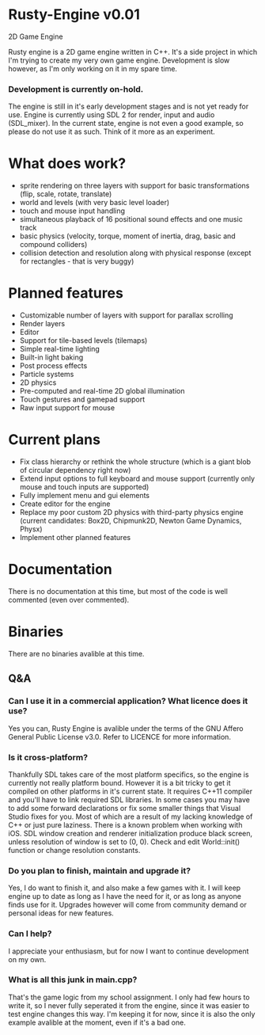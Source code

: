 # Rusty-Engine v0.01
2D Game Engine

Rusty engine is a 2D game engine written in C++. It's a side project in which I'm trying to create my very own game engine. Development is slow however, as I'm only working on it in my spare time.
### Development is currently on-hold.

The engine is still in it's early development stages and is not yet ready for use. Engine is currently using SDL 2 for render, input and audio (SDL_mixer).
In the current state, engine is not even a good example, so please do not use it as such. Think of it more as an experiment.

# What does work?

- sprite rendering on three layers with support for basic transformations (flip, scale, rotate, translate)
- world and levels (with very basic level loader) 
- touch and mouse input handling
- simultaneous playback of 16 positional sound effects and one music track
- basic physics (velocity, torque, moment of inertia, drag, basic and compound colliders)
- collision detection and resolution along with physical response (except for rectangles - that is very buggy)

# Planned features

- Customizable number of layers with support for parallax scrolling
- Render layers
- Editor
- Support for tile-based levels (tilemaps)
- Simple real-time lighting
- Built-in light baking
- Post process effects
- Particle systems
- 2D physics
- Pre-computed and real-time 2D global illumination
- Touch gestures and gamepad support
- Raw input support for mouse

# Current plans

- Fix class hierarchy or rethink the whole structure (which is a giant blob of circular dependency right now)
- Extend input options to full keyboard and mouse support (currently only mouse and touch inputs are supported)
- Fully implement menu and gui elements
- Create editor for the engine
- Replace my poor custom 2D physics with third-party physics engine (current candidates: Box2D, Chipmunk2D, Newton Game Dynamics, Physx)
- Implement other planned features

# Documentation

There is no documentation at this time, but most of the code is well commented (even over commented).

# Binaries
There are no binaries avalible at this time.


## Q&A

### Can I use it in a commercial application? What licence does it use?

Yes you can, Rusty Engine is avalible under the terms of the GNU Affero General Public License v3.0. Refer to LICENCE for more information.

### Is it cross-platform?

Thankfully SDL takes care of the most platform specifics, so the engine is currently not really platform bound. However it is a bit tricky to get it compiled on other platforms in it's current state. It requires C++11 compiler and you'll have to link required SDL libraries. In some cases you may have to add some forward declarations or fix some smaller things that Visual Studio fixes for you. Most of which are a result of my lacking knowledge of C++ or just pure laziness.
There is a known problem when working with iOS. SDL window creation and renderer initialization produce black screen, unless resolution of window is set to (0, 0). Check and edit World::init() function or change resolution constants.

### Do you plan to finish, maintain and upgrade it?

Yes, I do want to finish it, and also make a few games with it. I will keep engine up to date as long as I have the need for it, or as long as anyone finds use for it. Upgrades however will come from community demand or personal ideas for new features.

### Can I help?

I appreciate your enthusiasm, but for now I want to continue development on my own.

### What is all this junk in main.cpp?

That's the game logic from my school assignment. I only had few hours to write it, so I never fully seperated it from the engine, since it was easier to test engine changes this way. I'm keeping it for now, since it is also the only example avalible at the moment, even if it's a bad one.
